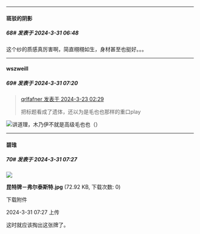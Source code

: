 ﻿
*****

####  斑驳的阴影  
##### 68#       发表于 2024-3-31 06:48

这个纱的质感真厉害啊，简直栩栩如生，身材甚至也挺好。。。


*****

####  wszweill  
##### 69#       发表于 2024-3-31 07:20

<blockquote><a href="httphttps://bbs.saraba1st.com/2b/forum.php?mod=redirect&amp;goto=findpost&amp;pid=64349325&amp;ptid=2176755" target="_blank">qrlfafner 发表于 2024-3-23 02:29</a>

把标题看成了遗体，还以为是毛也也那样的重口play</blockquote>
<img src="https://static.saraba1st.com/image/smiley/face2017/037.png" referrerpolicy="no-referrer">讲道理，木乃伊不就是高级毛也也（）


*****

####  碧琟  
##### 70#       发表于 2024-3-31 07:27

<img src="https://img.saraba1st.com/forum/202403/31/072735kepfgyxcjjttkpjt.jpg" referrerpolicy="no-referrer">

<strong>昆特牌－弗尔泰斯特.jpg</strong> (72.92 KB, 下载次数: 0)

下载附件

2024-3-31 07:27 上传

这时就应该掏出这张牌了。

